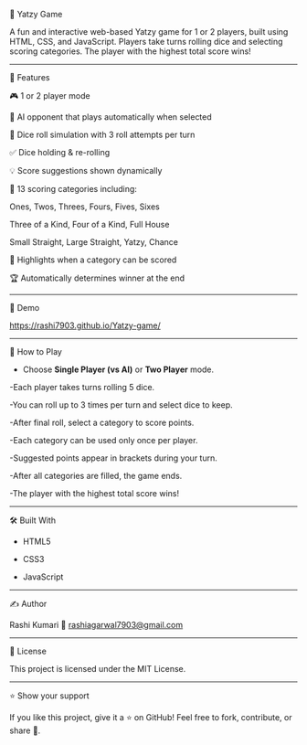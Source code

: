 🎲 Yatzy Game

A fun and interactive web-based Yatzy game for 1 or 2 players, built using HTML, CSS, and JavaScript. 
Players take turns rolling dice and selecting scoring categories.
The player with the highest total score wins!

-----------------------------------------------------------------------------------------------------------------------------------------------------------------------------------------------------------------

📌 Features

🎮 1 or 2 player mode

🤖 AI opponent that plays automatically when selected

🎲 Dice roll simulation with 3 roll attempts per turn

✅ Dice holding & re-rolling

💡 Score suggestions shown dynamically

🧠 13 scoring categories including:

Ones, Twos, Threes, Fours, Fives, Sixes

Three of a Kind, Four of a Kind, Full House

Small Straight, Large Straight, Yatzy, Chance

🎉 Highlights when a category can be scored

🏆 Automatically determines winner at the end

-----------------------------------------------------------------------------------------------------------------------------------------------------------------------------------------------------------------

🚀 Demo

https://rashi7903.github.io/Yatzy-game/

-----------------------------------------------------------------------------------------------------------------------------------------------------------------------------------------------------------------

🚀 How to Play

- Choose **Single Player (vs AI)** or **Two Player** mode.
  
-Each player takes turns rolling 5 dice.

-You can roll up to 3 times per turn and select dice to keep.

-After final roll, select a category to score points.

-Each category can be used only once per player.

-Suggested points appear in brackets during your turn.

-After all categories are filled, the game ends.

-The player with the highest total score wins!

----------------------------------------------------------------------------------------------------------------------------------------------------------------------------------------------------------------

🛠️ Built With

* HTML5

* CSS3

* JavaScript

----------------------------------------------------------------------------------------------------------------------------------------------------------------------------------------------------------------

✍️ Author

Rashi Kumari 📧 rashiagarwal7903@gmail.com

-----------------------------------------------------------------------------------------------------------------------------------------------------------------------------------------------------------------

📜 License

This project is licensed under the MIT License.

----------------------------------------------------------------------------------------------------------------------------------------------------------------------------------------------------------------

⭐️ Show your support

If you like this project, give it a ⭐️ on GitHub! Feel free to fork, contribute, or share 🚀.
